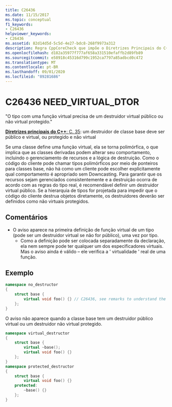 ```yaml
---
title: C26436
ms.date: 11/15/2017
ms.topic: conceptual
f1_keywords:
- C26436
helpviewer_keywords:
- C26436
ms.assetid: 82d14d5d-5c5d-4e27-bdc8-268f9973a312
description: Regra CppCoreCheck que impõe o Diretrizes Principais do C++ C. 35
ms.openlocfilehash: d182a35977f777af658a331510efaffb2d89fb89
ms.sourcegitcommit: e58918c45316d799c1952ca7797a85adbcd0c472
ms.translationtype: MT
ms.contentlocale: pt-BR
ms.lasthandoff: 09/01/2020
ms.locfileid: "89281686"
---
```

# <a name="c26436-need_virtual_dtor"></a>C26436 NEED_VIRTUAL_DTOR

"O tipo com uma função virtual precisa de um destruidor virtual público ou não virtual protegido."

[ **Diretrizes principais do C++**: C. 35](https://github.com/isocpp/CppCoreGuidelines/blob/master/CppCoreGuidelines.md#c35-a-base-class-destructor-should-be-either-public-and-virtual-or-protected-and-non-virtual): um destruidor de classe base deve ser público e virtual, ou protegido e não virtual

Se uma classe define uma função virtual, ela se torna polimórfica, o que implica que as classes derivadas podem alterar seu comportamento, incluindo o gerenciamento de recursos e a lógica de destruição. Como o código do cliente pode chamar tipos polimórficos por meio de ponteiros para classes base, não há como um cliente pode escolher explicitamente qual comportamento é apropriado sem Downcasting. Para garantir que os recursos sejam gerenciados consistentemente e a destruição ocorra de acordo com as regras do tipo real, é recomendável definir um destruidor virtual público. Se a hierarquia de tipos for projetada para impedir que o código do cliente destrua objetos diretamente, os destruidores deverão ser definidos como não virtuais protegidos.

## <a name="remarks"></a>Comentários

- O aviso aparece na primeira definição de função virtual de um tipo (pode ser um destruidor virtual se não for público), uma vez por tipo.
  - Como a definição pode ser colocada separadamente da declaração, ela nem sempre pode ter qualquer um dos especificadores virtuais. Mas o aviso ainda é válido – ele verifica a ' virtualidade ' real de uma função.

## <a name="example"></a>Exemplo
```cpp
namespace no_destructor
{
    struct base {
        virtual void foo() {} // C26436, see remarks to understand the placement of the warning.
    };
}
```

O aviso não aparece quando a classe base tem um destruidor público virtual ou um destruidor não virtual protegido.
```cpp
namespace virtual_destructor
{
    struct base {
        virtual ~base();
        virtual void foo() {}
    };
}
namespace protected_destructor
{
    struct base {
        virtual void foo() {}
    protected:
        ~base() {}
    };
}
```

